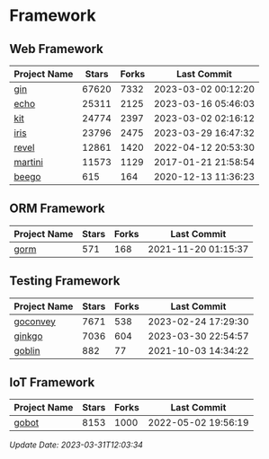 # Framework

## Web Framework
| Project Name | Stars | Forks | Last Commit |
| ------------ | ----- | ----- | ----------- |
| [gin](https://github.com/gin-gonic/gin) | 67620 | 7332 | 2023-03-02 00:12:20 |
| [echo](https://github.com/labstack/echo) | 25311 | 2125 | 2023-03-16 05:46:03 |
| [kit](https://github.com/go-kit/kit) | 24774 | 2397 | 2023-03-02 02:16:12 |
| [iris](https://github.com/kataras/iris) | 23796 | 2475 | 2023-03-29 16:47:32 |
| [revel](https://github.com/revel/revel) | 12861 | 1420 | 2022-04-12 20:53:30 |
| [martini](https://github.com/go-martini/martini) | 11573 | 1129 | 2017-01-21 21:58:54 |
| [beego](https://github.com/astaxie/beego) | 615 | 164 | 2020-12-13 11:36:23 |

## ORM Framework
| Project Name | Stars | Forks | Last Commit |
| ------------ | ----- | ----- | ----------- |
| [gorm](https://github.com/jinzhu/gorm) | 571 | 168 | 2021-11-20 01:15:37 |

## Testing Framework
| Project Name | Stars | Forks | Last Commit |
| ------------ | ----- | ----- | ----------- |
| [goconvey](https://github.com/smartystreets/goconvey) | 7671 | 538 | 2023-02-24 17:29:30 |
| [ginkgo](https://github.com/onsi/ginkgo) | 7036 | 604 | 2023-03-30 22:54:57 |
| [goblin](https://github.com/franela/goblin) | 882 | 77 | 2021-10-03 14:34:22 |

## IoT Framework
| Project Name | Stars | Forks | Last Commit |
| ------------ | ----- | ----- | ----------- |
| [gobot](https://github.com/hybridgroup/gobot) | 8153 | 1000 | 2022-05-02 19:56:19 |

*Update Date: 2023-03-31T12:03:34*